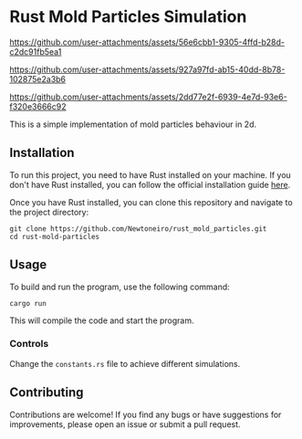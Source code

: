 # Rust Mold Particles Simulation

https://github.com/user-attachments/assets/56e6cbb1-9305-4ffd-b28d-c2dc91fb5ea1


https://github.com/user-attachments/assets/927a97fd-ab15-40dd-8b78-102875e2a3b6


https://github.com/user-attachments/assets/2dd77e2f-6939-4e7d-93e6-f320e3666c92


This is a simple implementation of mold particles behaviour in 2d.

## Installation

To run this project, you need to have Rust installed on your machine. If you don't have Rust installed, you can follow the official installation guide [here](https://www.rust-lang.org/tools/install).

Once you have Rust installed, you can clone this repository and navigate to the project directory:

```
git clone https://github.com/Newtoneiro/rust_mold_particles.git
cd rust-mold-particles
```

## Usage

To build and run the program, use the following command:

```
cargo run
```
This will compile the code and start the program.

### Controls

Change the `constants.rs` file to achieve different simulations.

## Contributing

Contributions are welcome! If you find any bugs or have suggestions for improvements, please open an issue or submit a pull request.
